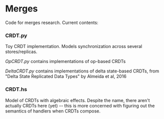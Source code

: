 # Merges

Code for merges research. Current contents:

### CRDT.py

Toy CRDT implementation. Models synchronization across several stores/replicas.

*OpCRDT.py* contains implementations of op-based CRDTs

*DeltaCRDT.py* contains implementations of delta state-based CRDTs, from
"Delta State Replicated Data Types" by Almeida et al, 2016


### CRDT.hs

Model of CRDTs with algebraic effects. Despite the name, there aren't actually
CRDTs here (yet) -- this is more concerned with figuring out the semantics
of handlers when CRDTs compose.
